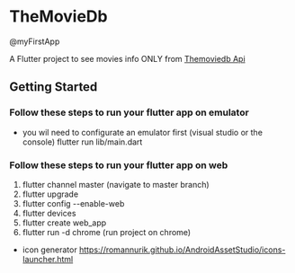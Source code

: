 # TheMovieDb

@myFirstApp

A Flutter project to see movies info ONLY from [Themoviedb Api](www.themoviedb.org)

## Getting Started

### Follow these steps to run your flutter app on emulator

- you wil need to configurate an emulator first (visual studio or the console)
  flutter run lib/main.dart

### Follow these steps to run your flutter app on web

1. flutter channel master (navigate to master branch)
2. flutter upgrade
3. flutter config --enable-web
4. flutter devices
5. flutter create web_app
6. flutter run -d chrome (run project on chrome)

- icon generator
  https://romannurik.github.io/AndroidAssetStudio/icons-launcher.html
